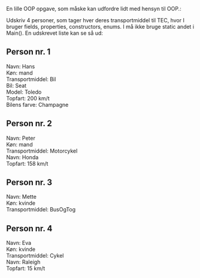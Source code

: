 En lille OOP opgave, som måske kan udfordre lidt med hensyn til OOP.:

Udskriv 4 personer, som tager hver deres transportmiddel til TEC, hvor I bruger fields, properties, constructors, enums. I må ikke bruge static andet i Main(). En udskrevet liste kan se så ud:

Person nr. 1
----------------------------
Navn:            Hans<br>
Køn:             mand<br>
Transportmiddel: Bil<br>
Bil:             Seat<br>
Model:           Toledo<br>
Topfart:         200 km/t<br>
Bilens farve:    Champagne<br>

Person nr. 2
----------------------------
Navn:            Peter<br>
Køn:             mand<br>
Transportmiddel: Motorcykel<br>
Navn:            Honda<br>
Topfart:         158 km/t<br>

Person nr. 3
----------------------------
Navn:            Mette<br>
Køn:             kvinde<br>
Transportmiddel: BusOgTog<br>

Person nr. 4
----------------------------
Navn:            Eva<br>
Køn:             kvinde<br>
Transportmiddel: Cykel<br>
Navn:            Raleigh<br>
Topfart:         15 km/t<br>
